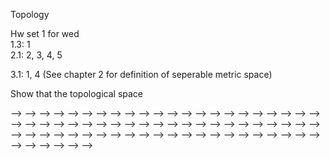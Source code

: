 Topology

Hw set 1 for wed  
1.3: 1  
2.1: 2, 3, 4, 5  

3.1: 1, 4 (See chapter 2 for definition of seperable metric space)  

Show that the topological space 

<!--  -->
<!-- Hw set 2 for wed  -->
<!-- <!--  --> -->
<!-- 3.1: 1, 2, 4, 6 (extra credit), 8   -->
<!--  -->
<!-- Hw set 3 for wed  -->
<!--  -->
<!-- 3.2: 1,2,3,4,6,10   -->
<!--  -->
<!-- Hw set 4 for wed -->
<!--  -->
<!-- 3.3: 1,2,3   -->
<!--  -->
<!-- Hw set 5 for wed -->
<!--  -->
<!-- 3:3: 4, 5, 6, 7, 8, 9 (extra credit)   -->
<!--  -->
<!-- HW set 6 for wed -->
<!--  -->
<!-- 3.4: 2, 3, 4, 5, 6 -->
<!--  -->
<!-- HW set 7 for wed -->
<!--  -->
<!-- 5.1: 1, 2, 3, 4, 5, 7   -->
<!--  -->
<!-- HW set 8 for wed -->
<!--  -->
<!-- 5.2 1,2,3,4   -->
<!--  -->
<!--  -->
<!--  -->
<!-- <!--  --> -->
<!-- <!-- Hw set 3 for wed --> -->
<!-- <!--  --> -->
<!-- <!-- 3.2: 2, 3, 6, 11, 12   --> -->
<!-- <!-- 3.3: 1, 2,3   --> -->
<!-- <!--  --> -->
<!-- <!-- <!-- Hw set 4 for fri --> --> -->
<!-- <!-- <!--  --> --> -->
<!-- <!-- <!-- 3.3: 1,3 --> --> -->
<!-- <!-- <!--  --> --> -->
<!-- <!-- HW set 4 for wed --> -->
<!-- <!-- <!--  --> --> -->
<!-- <!-- <!-- 1. Show that rationals Q are totally disconnected with its topology inherited from R --> --> -->
<!-- <!-- <!--  --> --> -->
<!-- <!-- 3.3: 9,10   --> -->
<!-- <!-- 3.4: 2, 3, 4 --> -->
<!-- <!--  --> -->
<!-- <!-- HW set 5 for wed --> -->
<!-- <!--  --> -->
<!-- <!-- 3.4: 5, 6, 8, 9 --> -->
<!-- <!--  --> -->
<!-- <!-- HW set 6 for wed --> -->
<!-- <!--  --> -->
<!-- <!-- 5.1: 1, 2, 3, 4 --> -->
<!-- <!--  --> -->
<!-- <!-- HW set 7 for wed --> -->
<!-- <!--  --> -->
<!-- <!-- 5.1: 5, 6, 7   (You already did it) --> -->
<!-- <!--  --> -->
<!-- <!-- HW 8 --> -->
<!-- <!--  --> -->
<!-- <!-- 5.2: 1,2,3,4   --> -->
<!-- <!--  --> -->
<!-- <!-- HW 9 --> -->
<!-- <!--  --> -->
<!-- <!-- In the proof of Theorem 17 show that the map is a homeomorphism onto image. --> -->
<!-- <!--  --> -->
<!-- <!-- pg 53: 1, 2, 7, 9   --> -->
<!-- <!-- pg 96 2   --> -->
<!-- <!--  --> -->
<!-- <!-- HW 10 mon --> -->
<!-- <!--  --> -->
<!-- <!-- 1. Show that the mobius band $M=[0,1] \times R /(0,x) \sim (1,-x)$ is a vector bundle over $S^1$. That is check local triviality.   --> -->
<!-- <!--  --> -->
<!-- <!-- Lee: 3-1, 3-2, 3-4, 3-5   --> -->
<!-- <!--  --> -->
<!-- <!-- HW 11 fri --> -->
<!-- <!--  --> -->
<!-- <!-- Lee: 4-1, 4-2   --> -->
<!-- <!--  --> -->
<!-- <!-- HW 12 for fri --> -->
<!-- <!--  --> -->
<!-- <!-- Lee, Edition 2: --> -->
<!-- <!--  --> -->
<!-- <!-- 11-5,  11-11, 13-5   --> -->
<!-- <!-- 14-1, 14-5, 14-6   --> -->
<!-- <!--  --> -->
<!-- <!-- Lee --> -->
<!-- <!--  --> -->
<!-- <!-- 16-2,  --> -->
<!-- <!--  --> -->
<!-- <!--  --> -->
<!-- <!--  --> -->
<!-- <!--  --> -->
